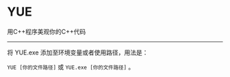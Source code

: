 # YUE
用C++程序美观你的C++代码

------

将 YUE.exe 添加至环境变量或者使用路径，用法是：

`YUE [你的文件路径]` 或 `YUE.exe [你的文件路径]` 。 

